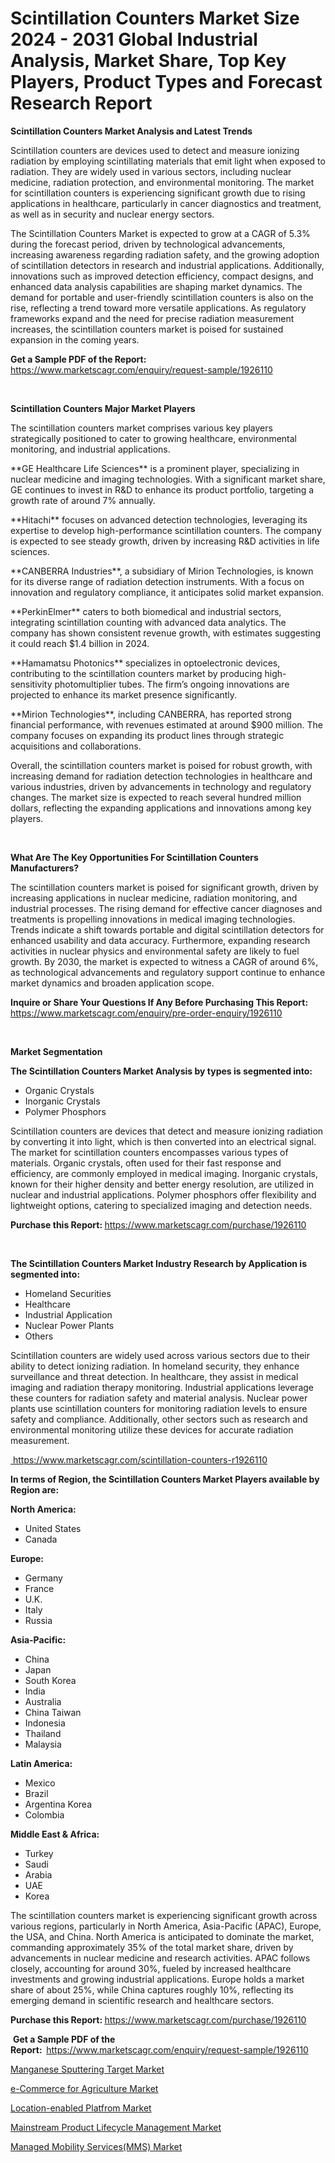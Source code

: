 <p><h1>Scintillation Counters Market Size 2024 - 2031 Global Industrial Analysis, Market Share, Top Key Players, Product Types and Forecast Research Report</h1></p><p><strong>Scintillation Counters Market Analysis and Latest Trends</strong></p>
<p><p>Scintillation counters are devices used to detect and measure ionizing radiation by employing scintillating materials that emit light when exposed to radiation. They are widely used in various sectors, including nuclear medicine, radiation protection, and environmental monitoring. The market for scintillation counters is experiencing significant growth due to rising applications in healthcare, particularly in cancer diagnostics and treatment, as well as in security and nuclear energy sectors.</p><p>The Scintillation Counters Market is expected to grow at a CAGR of 5.3% during the forecast period, driven by technological advancements, increasing awareness regarding radiation safety, and the growing adoption of scintillation detectors in research and industrial applications. Additionally, innovations such as improved detection efficiency, compact designs, and enhanced data analysis capabilities are shaping market dynamics. The demand for portable and user-friendly scintillation counters is also on the rise, reflecting a trend toward more versatile applications. As regulatory frameworks expand and the need for precise radiation measurement increases, the scintillation counters market is poised for sustained expansion in the coming years.</p></p>
<p><strong>Get a Sample PDF of the Report:&nbsp;</strong> <a href="https://www.marketscagr.com/enquiry/request-sample/1926110?utm_campaign=1286&utm_medium=2&utm_source=Github&utm_content=ia&utm_term=25102024&utm_id=scintillation-counters">https://www.marketscagr.com/enquiry/request-sample/1926110</a></p>
<p>&nbsp;</p>
<p><strong>Scintillation Counters Major Market Players</strong></p>
<p><p>The scintillation counters market comprises various key players strategically positioned to cater to growing healthcare, environmental monitoring, and industrial applications. </p><p>**GE Healthcare Life Sciences** is a prominent player, specializing in nuclear medicine and imaging technologies. With a significant market share, GE continues to invest in R&D to enhance its product portfolio, targeting a growth rate of around 7% annually.</p><p>**Hitachi** focuses on advanced detection technologies, leveraging its expertise to develop high-performance scintillation counters. The company is expected to see steady growth, driven by increasing R&D activities in life sciences.</p><p>**CANBERRA Industries**, a subsidiary of Mirion Technologies, is known for its diverse range of radiation detection instruments. With a focus on innovation and regulatory compliance, it anticipates solid market expansion.</p><p>**PerkinElmer** caters to both biomedical and industrial sectors, integrating scintillation counting with advanced data analytics. The company has shown consistent revenue growth, with estimates suggesting it could reach $1.4 billion in 2024.</p><p>**Hamamatsu Photonics** specializes in optoelectronic devices, contributing to the scintillation counters market by producing high-sensitivity photomultiplier tubes. The firm’s ongoing innovations are projected to enhance its market presence significantly.</p><p>**Mirion Technologies**, including CANBERRA, has reported strong financial performance, with revenues estimated at around $900 million. The company focuses on expanding its product lines through strategic acquisitions and collaborations.</p><p>Overall, the scintillation counters market is poised for robust growth, with increasing demand for radiation detection technologies in healthcare and various industries, driven by advancements in technology and regulatory changes. The market size is expected to reach several hundred million dollars, reflecting the expanding applications and innovations among key players.</p></p>
<p>&nbsp;</p>
<p><strong>What Are The Key Opportunities For Scintillation Counters Manufacturers?</strong></p>
<p><p>The scintillation counters market is poised for significant growth, driven by increasing applications in nuclear medicine, radiation monitoring, and industrial processes. The rising demand for effective cancer diagnoses and treatments is propelling innovations in medical imaging technologies. Trends indicate a shift towards portable and digital scintillation detectors for enhanced usability and data accuracy. Furthermore, expanding research activities in nuclear physics and environmental safety are likely to fuel growth. By 2030, the market is expected to witness a CAGR of around 6%, as technological advancements and regulatory support continue to enhance market dynamics and broaden application scope.</p></p>
<p><strong>Inquire or Share Your Questions If Any Before Purchasing This Report:</strong> <a href="https://www.marketscagr.com/enquiry/pre-order-enquiry/1926110?utm_campaign=1286&utm_medium=2&utm_source=Github&utm_content=ia&utm_term=25102024&utm_id=scintillation-counters">https://www.marketscagr.com/enquiry/pre-order-enquiry/1926110</a></p>
<p>&nbsp;</p>
<p><strong>Market Segmentation</strong></p>
<p><strong>The Scintillation Counters Market Analysis by types is segmented into:</strong></p>
<p><ul><li>Organic Crystals</li><li>Inorganic Crystals</li><li>Polymer Phosphors</li></ul></p>
<p><p>Scintillation counters are devices that detect and measure ionizing radiation by converting it into light, which is then converted into an electrical signal. The market for scintillation counters encompasses various types of materials. Organic crystals, often used for their fast response and efficiency, are commonly employed in medical imaging. Inorganic crystals, known for their higher density and better energy resolution, are utilized in nuclear and industrial applications. Polymer phosphors offer flexibility and lightweight options, catering to specialized imaging and detection needs.</p></p>
<p><strong>Purchase this Report:&nbsp;</strong><a href="https://www.marketscagr.com/purchase/1926110?utm_campaign=1286&utm_medium=2&utm_source=Github&utm_content=ia&utm_term=25102024&utm_id=scintillation-counters">https://www.marketscagr.com/purchase/1926110</a></p>
<p>&nbsp;</p>
<p><strong>The Scintillation Counters Market Industry Research by Application is segmented into:</strong></p>
<p><ul><li>Homeland Securities</li><li>Healthcare</li><li>Industrial Application</li><li>Nuclear Power Plants</li><li>Others</li></ul></p>
<p><p>Scintillation counters are widely used across various sectors due to their ability to detect ionizing radiation. In homeland security, they enhance surveillance and threat detection. In healthcare, they assist in medical imaging and radiation therapy monitoring. Industrial applications leverage these counters for radiation safety and material analysis. Nuclear power plants use scintillation counters for monitoring radiation levels to ensure safety and compliance. Additionally, other sectors such as research and environmental monitoring utilize these devices for accurate radiation measurement.</p></p>
<p><a href="https://www.marketscagr.com/scintillation-counters-r1926110?utm_campaign=1286&utm_medium=2&utm_source=Github&utm_content=ia&utm_term=25102024&utm_id=scintillation-counters">&nbsp;https://www.marketscagr.com/scintillation-counters-r1926110</a></p>
<p><strong>In terms of Region, the Scintillation Counters Market Players available by Region are:</strong></p>
<p>
    <p> <strong> North America: </strong>
        <ul>
            <li>United States</li>
            <li>Canada</li>
        </ul>
        </p> 
    <p> <strong> Europe: </strong>
        <ul>
            <li>Germany</li>
            <li>France</li>
            <li>U.K.</li>
            <li>Italy</li>
            <li>Russia</li>
        </ul>
        </p> 
    <p> <strong> Asia-Pacific: </strong>
        <ul>
            <li>China</li>
            <li>Japan</li>
            <li>South Korea</li>
            <li>India</li>
            <li>Australia</li>
            <li>China Taiwan</li>
            <li>Indonesia</li>
            <li>Thailand</li>
            <li>Malaysia</li>
        </ul>
        </p> 
    <p> <strong> Latin America: </strong>
        <ul>
            <li>Mexico</li>
            <li>Brazil</li>
            <li>Argentina Korea</li>
            <li>Colombia</li>
        </ul>
        </p> 
    <p> <strong> Middle East & Africa: </strong>
        <ul>
            <li>Turkey</li>
            <li>Saudi</li>
            <li>Arabia</li>
            <li>UAE</li>
            <li>Korea</li>
        </ul>
    </p>
    </p>
<p><p>The scintillation counters market is experiencing significant growth across various regions, particularly in North America, Asia-Pacific (APAC), Europe, the USA, and China. North America is anticipated to dominate the market, commanding approximately 35% of the total market share, driven by advancements in nuclear medicine and research activities. APAC follows closely, accounting for around 30%, fueled by increased healthcare investments and growing industrial applications. Europe holds a market share of about 25%, while China captures roughly 10%, reflecting its emerging demand in scientific research and healthcare sectors.</p></p>
<p><strong>Purchase this Report: </strong><a href="https://www.marketscagr.com/purchase/1926110?utm_campaign=1286&utm_medium=2&utm_source=Github&utm_content=ia&utm_term=25102024&utm_id=scintillation-counters">https://www.marketscagr.com/purchase/1926110</a></p>
<p>&nbsp;<strong>Get a Sample PDF of the Report:&nbsp;&nbsp;</strong><a href="https://www.marketscagr.com/enquiry/request-sample/1926110?utm_campaign=1286&utm_medium=2&utm_source=Github&utm_content=ia&utm_term=25102024&utm_id=scintillation-counters">https://www.marketscagr.com/enquiry/request-sample/1926110</a></p>
<p><strong></strong></p>
<p><p><a href="https://www.linkedin.com/pulse/unveiling-market-trends-global-manganese-sputtering-target-snhvf?utm_campaign=1286&utm_medium=2&utm_source=Github&utm_content=ia&utm_term=25102024&utm_id=scintillation-counters">Manganese Sputtering Target Market</a></p><p><a href="https://www.linkedin.com/pulse/e-commerce-agriculture-market-navigating-challenges-4nobf?utm_campaign=1286&utm_medium=2&utm_source=Github&utm_content=ia&utm_term=25102024&utm_id=scintillation-counters">e-Commerce for Agriculture Market</a></p><p><a href="https://www.linkedin.com/pulse/location-enabled-platfrom-industry-sector-market-dynamics-bczef?utm_campaign=1286&utm_medium=2&utm_source=Github&utm_content=ia&utm_term=25102024&utm_id=scintillation-counters">Location-enabled Platfrom Market</a></p><p><a href="https://www.linkedin.com/pulse/mainstream-product-lifecycle-management-industry-sector-market-acphf?utm_campaign=1286&utm_medium=2&utm_source=Github&utm_content=ia&utm_term=25102024&utm_id=scintillation-counters">Mainstream Product Lifecycle Management Market</a></p><p><a href="https://www.linkedin.com/pulse/in-depth-analysis-global-managed-mobility-servicesmms-market-bmwdf?utm_campaign=1286&utm_medium=2&utm_source=Github&utm_content=ia&utm_term=25102024&utm_id=scintillation-counters">Managed Mobility Services(MMS) Market</a></p></p>
